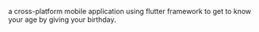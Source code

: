 a cross-platform mobile application using flutter framework to get to know your age by giving your birthday.
